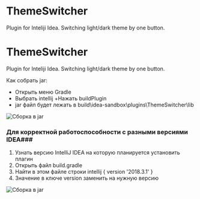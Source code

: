 # ThemeSwitcher
Plugin for Inteliji Idea. Switching light/dark theme by one button.

# ThemeSwitcher
Plugin for Inteliji Idea. Switching light/dark theme by one button.

Как собрать jar:
+ Открыть меню Gradle
+ Выбрать intellij
 +Нажать buildPlugin
+ jar файл будет лежать в build\idea-sandbox\plugins\ThemeSwitcher\lib

![Сборка в jar](https://github.com/StalnoyKapibar/ThemeSwitcher/raw/Screenshots/build.Jarpng.png)

### Для корректной работоспособности с разными версиями IDEA### 

1. Узнать версию IntelliJ IDEA на которую планируется установить плагин
2. Открыть файл build.gradle
3. Найти в этом файле строки
intellij {
    version '2018.3.1'
}
4. Значение в ключе version заменить на нужную версию

![Сборка в jar](https://github.com/StalnoyKapibar/ThemeSwitcher/raw/Screenshots/build.Jarpng.png)
